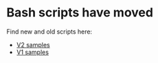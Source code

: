 # Bash scripts have moved
Find new and old scripts here:
- [V2 samples](../V2/README.md)
- [V1 samples](../V1/README.md)

